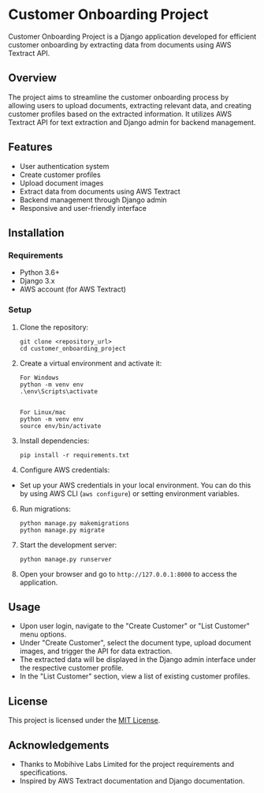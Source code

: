# Customer Onboarding Project

Customer Onboarding Project is a Django application developed for efficient customer onboarding by extracting data from documents using AWS Textract API.

## Overview

The project aims to streamline the customer onboarding process by allowing users to upload documents, extracting relevant data, and creating customer profiles based on the extracted information. It utilizes AWS Textract API for text extraction and Django admin for backend management.

## Features

- User authentication system
- Create customer profiles
- Upload document images
- Extract data from documents using AWS Textract
- Backend management through Django admin
- Responsive and user-friendly interface

## Installation

### Requirements

- Python 3.6+
- Django 3.x
- AWS account (for AWS Textract)

### Setup

1. Clone the repository:
   ```
   git clone <repository_url>
   cd customer_onboarding_project
3. Create a virtual environment and activate it:
   ```
   For Windows
   python -m venv env
   .\env\Scripts\activate

   
   For Linux/mac
   python -m venv env
   source env/bin/activate
4. Install dependencies:
   ```
   pip install -r requirements.txt
5. Configure AWS credentials:
- Set up your AWS credentials in your local environment. You can do this by using AWS CLI (`aws configure`) or setting environment variables.

6. Run migrations:
   ```
   python manage.py makemigrations
   python manage.py migrate
7. Start the development server:
   ```
   python manage.py runserver
   
8. Open your browser and go to `http://127.0.0.1:8000` to access the application.

## Usage

- Upon user login, navigate to the "Create Customer" or "List Customer" menu options.
- Under "Create Customer", select the document type, upload document images, and trigger the API for data extraction.
- The extracted data will be displayed in the Django admin interface under the respective customer profile.
- In the "List Customer" section, view a list of existing customer profiles.

## License

This project is licensed under the [MIT License](LICENSE).

## Acknowledgements

- Thanks to Mobihive Labs Limited for the project requirements and specifications.
- Inspired by AWS Textract documentation and Django documentation.
